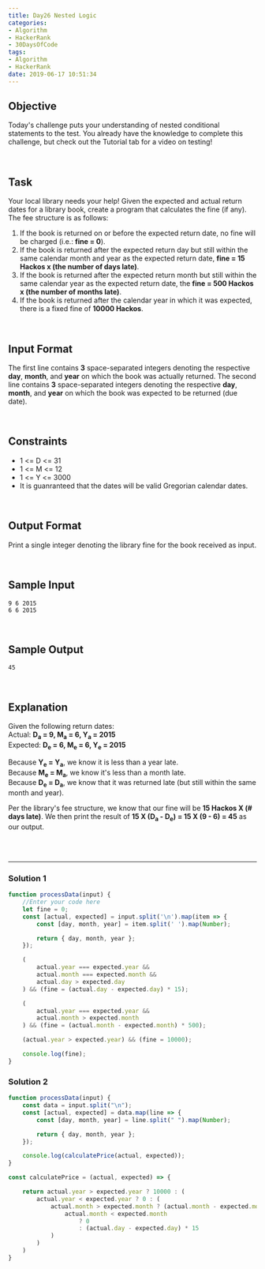 ```yaml
---
title: Day26 Nested Logic
categories:
- Algorithm
- HackerRank
- 30DaysOfCode
tags:
- Algorithm
- HackerRank
date: 2019-06-17 10:51:34
---
```


## Objective

Today's challenge puts your understanding of nested conditional statements to the test. You already have the knowledge to complete this challenge, but check out the Tutorial tab for a video on testing!

<br/>

## Task

Your local library needs your help! Given the expected and actual return dates for a library book, create a program that calculates the fine (if any). The fee structure is as follows:

1. If the book is returned on or before the expected return date, no fine will be charged (i.e.: **fine = 0**).
2. If the book is returned after the expected return day but still within the same calendar month and year as the expected return date, **fine = 15 Hackos x (the number of days late)**.
3. If the book is returned after the expected return month but still within the same calendar year as the expected return date, the **fine = 500 Hackos x (the number of months late)**.
4. If the book is returned after the calendar year in which it was expected, there is a fixed fine of **10000 Hackos**.

<!-- more -->
<br/>

## Input Format

The first line contains **3** space-separated integers denoting the respective **day**, **month**, and **year** on which the book was actually returned. 
The second line contains **3** space-separated integers denoting the respective **day**, **month**, and **year** on which the book was expected to be returned (due date).

<br/>

## Constraints

- 1 <= D <= 31
- 1 <= M <= 12
- 1 <= Y <= 3000
- It is guanranteed that the dates will be valid Gregorian calendar dates.

<br/>

## Output Format

Print a single integer denoting the library fine for the book received as input.

<br/>

## Sample Input

```
9 6 2015
6 6 2015
```

<br/>

## Sample Output

```
45
```

<br/>

## Explanation

Given the following return dates: <br/>
Actual:  **D<sub>a</sub> = 9, M<sub>a</sub> = 6, Y<sub>a</sub> = 2015**<br/>
Expected: **D<sub>e</sub> = 6, M<sub>e</sub> = 6, Y<sub>e</sub> = 2015**

Because **Y<sub>e</sub> = Y<sub>a</sub>**, we know it is less than a year late. <br/>
Because **M<sub>e</sub> = M<sub>a</sub>**, we know it's less than a month late. <br/>
Because **D<sub>e</sub> = D<sub>a</sub>**, we know that it was returned late (but still within the same month and year).<br/>

Per the library's fee structure, we know that our fine will be **15 Hackos X (# days late)**. We then print the result of **15 X (D<sub>a</sub> - D<sub>e</sub>) = 15 X (9 - 6) = 45** as our output.

<br/>
<br/>

---

### Solution 1

```javascript
function processData(input) {
    //Enter your code here
    let fine = 0;
    const [actual, expected] = input.split('\n').map(item => {
        const [day, month, year] = item.split(' ').map(Number);

        return { day, month, year };
    });

    (
        actual.year === expected.year &&
        actual.month === expected.month &&
        actual.day > expected.day
    ) && (fine = (actual.day - expected.day) * 15);

    (
        actual.year === expected.year &&
        actual.month > expected.month
    ) && (fine = (actual.month - expected.month) * 500);

    (actual.year > expected.year) && (fine = 10000);

    console.log(fine);
} 
```

### Solution 2

```javascript
function processData(input) {
    const data = input.split("\n"); 
    const [actual, expected] = data.map(line => {
        const [day, month, year] = line.split(" ").map(Number); 

        return { day, month, year };
    });

    console.log(calculatePrice(actual, expected));
}

const calculatePrice = (actual, expected) => {

    return actual.year > expected.year ? 10000 : (
        actual.year < expected.year ? 0 : (
            actual.month > expected.month ? (actual.month - expected.month) * 500 : (
                actual.month < expected.month
                    ? 0
                    : (actual.day - expected.day) * 15
            ) 
        )
    )
}

```